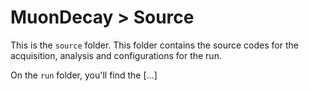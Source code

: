 # MuonDecay > Source

This is the ``source`` folder. This folder contains the source codes for the acquisition,
analysis and configurations for the run.

On the ``run`` folder, you'll find the [...]

